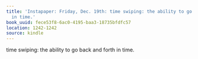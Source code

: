```yaml
---
title: 'Instapaper: Friday, Dec. 19th: time swiping: the ability to go back and forth
  in time.'
book_uuid: fece53f8-6ac0-4195-baa3-18735bfdfc57
location: 1242-1242
source: kindle
---
```


time swiping: the ability to go back and forth in time.
